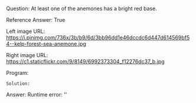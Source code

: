 Question: At least one of the anemones has a bright red base.

Reference Answer: True

Left image URL: https://i.pinimg.com/736x/3b/b9/6d/3bb96dd1e46dccdc6d447d614569bf54--kelp-forest-sea-anemone.jpg

Right image URL: https://c1.staticflickr.com/9/8149/6992373304_f12276dc37_b.jpg

Program:

```
Solution:
```
Answer: Runtime error: ''

